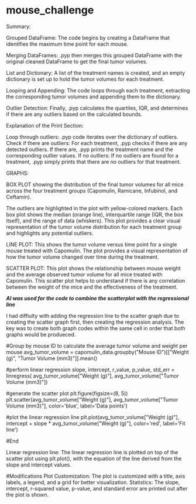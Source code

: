 # mouse_challenge

Summary:

Grouped DataFrame: The code begins by creating a DataFrame that identifies the maximum time point for each mouse.

Merging DataFrames: .pyp then merges this grouped DataFrame with the original cleaned DataFrame to get the final tumor volumes.

List and Dictionary: A list of the treatment names is created, and an empty dictionary is set up to hold the tumor volumes for each treatment.

Looping and Appending: The code loops through each treatment, extracting the corresponding tumor volumes and appending them to the dictionary.

Outlier Detection: Finally, .pyp calculates the quartiles, IQR, and determines if there are any outliers based on the calculated bounds.

Explanation of the Print Section:

Loop through outliers: .pyp code iterates over the dictionary of outliers.
Check if there are outliers: For each treatment, .pyp checks if there are any detected outliers. If there are, .pyp prints the treatment name and the corresponding outlier values.
If no outliers: If no outliers are found for a treatment, .pyp simply prints that there are no outliers for that treatment.

GRAPHS:   

BOX PLOT showing the distribution of the final tumor volumes for all mice across the four treatment groups (Capomulin, Ramicane, Infubinol, and Ceftamin).

  The outliers are highlighted in the plot with yellow-colored markers.
  Each box plot shows the median (orange line), interquartile range (IQR, the box itself), and the range of data (whiskers).
  This plot provides a clear visual representation of the tumor volume distribution for each treatment group and highlights    any potential outliers. 

LINE PLOT: This shows the tumor volume versus time point for a single mouse treated with Capomulin. The plot provides a visual representation of how the tumor volume changed over time during the treatment.

SCATTER PLOT: This plot shows the relationship between mouse weight and the average observed tumor volume for all mice treated with Capomulin. This scatter plot helps to understand if there is any correlation between the weight of the mice and the effectiveness of the treatment.

***AI was used for the code to combine the scatterplot with the regressional line***

I had diffiulty with adding the regression line to the scatter graph due to creating the scatter graph first, then creating the regression analysis.   The key was to create both graph codes within the same cell in order that both graphs would be produeced.  

#Group by mouse ID to calculate the average tumor volume and weight per mouse
avg_tumor_volume = capomulin_data.groupby("Mouse ID")[["Weight (g)", "Tumor Volume (mm3)"]].mean()


#perform linear regression
slope, intercept, r_value, p_value, std_err = linregress(
    avg_tumor_volume["Weight (g)"], avg_tumor_volume["Tumor Volume (mm3)"])

#generate the scatter plot
plt.figure(figsize=(8, 5))
plt.scatter(avg_tumor_volume["Weight (g)"], avg_tumor_volume["Tumor Volume (mm3)"], color='blue', label='Data points')

#plot the linear regression line
plt.plot(avg_tumor_volume["Weight (g)"], intercept + slope * avg_tumor_volume["Weight (g)"], color='red', label='Fit line')

#End

Linear regression line: The linear regression line is plotted on top of the scatter plot using plt.plot(), with the equation of the line derived from the slope and intercept values.

#Modifications
Plot Customization: The plot is customized with a title, axis labels, a legend, and a grid for better visualization.
Statistics: The slope, intercept, r-squared value, p-value, and standard error are printed out after the plot is shown.
